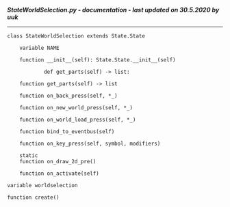 ***StateWorldSelection.py - documentation - last updated on 30.5.2020 by uuk***
___

    class StateWorldSelection extends State.State

        variable NAME

        function __init__(self): State.State.__init__(self)
                
                def get_parts(self) -> list:

        function get_parts(self) -> list

        function on_back_press(self, *_)

        function on_new_world_press(self, *_)

        function on_world_load_press(self, *_)

        function bind_to_eventbus(self)

        function on_key_press(self, symbol, modifiers)

        static
        function on_draw_2d_pre()

        function on_activate(self)

    variable worldselection

    function create()